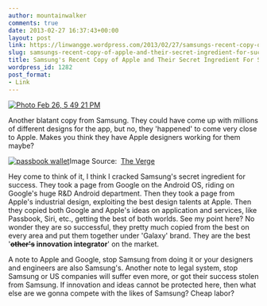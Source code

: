 ```yaml
---
author: mountainwalker
comments: true
date: 2013-02-27 16:37:43+00:00
layout: post
link: https://linwangge.wordpress.com/2013/02/27/samsungs-recent-copy-of-apple-and-their-secret-ingredient-for-success/
slug: samsungs-recent-copy-of-apple-and-their-secret-ingredient-for-success
title: Samsung's Recent Copy of Apple and Their Secret Ingredient For Success
wordpress_id: 1282
post_format:
- Link
---
```


[![Photo Feb 26, 5 49 21 PM](http://linwangge.files.wordpress.com/2013/02/photo-feb-26-5-49-21-pm.jpg)](http://linwangge.files.wordpress.com/2013/02/photo-feb-26-5-49-21-pm.jpg)

Another blatant copy from Samsung. They could have come up with millions of different designs for the app, but no, they 'happened' to come very close to Apple. Makes you think they have Apple designers working for them maybe?


[![passbook wallet](http://linwangge.files.wordpress.com/2013/02/passbook-wallet.png)](http://linwangge.files.wordpress.com/2013/02/passbook-wallet.png)Image Source:  [The Verge](http://www.theverge.com/2013/2/27/4035064/samsung-wallet-app-apple-passbook-features)




Hey come to think of it, I think I cracked Samsung's secret ingredient for success. They took a page from Google on the Android OS, riding on Google's huge R&D Android department. Then they took a page from Apple's industrial design, exploiting the best design talents at Apple. Then they copied both Google and Apple's ideas on application and services, like Passbook, Siri, etc., getting the best of both worlds. See my point here? No wonder they are so successful, they pretty much copied from the best on every area and put them together under 'Galaxy' brand. They are the best '**<del>other's</del> innovation integrator**' on the market.




A note to Apple and Google, stop Samsung from doing it or your designers and engineers are also Samsung's. Another note to legal system, stop Samsung or US companies will suffer even more, or got their success stolen from Samsung. If innovation and ideas cannot be protected here, then what else are we gonna compete with the likes of Samsung? Cheap labor?

